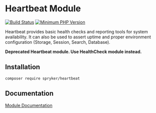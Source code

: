# Heartbeat Module
[![Build Status](https://travis-ci.org/spryker/heartbeat.svg)](https://travis-ci.org/spryker/heartbeat)
[![Minimum PHP Version](https://img.shields.io/badge/php-%3E%3D%207.2-8892BF.svg)](https://php.net/)

Heartbeat provides basic health checks and reporting tools for system availability. It can also be used to assert uptime and proper environment configuration (Storage, Session, Search, Database).

**Deprecated Heartbeat module. Use HealthCheck module instead.**

## Installation

```
composer require spryker/heartbeat
```

## Documentation

[Module Documentation](https://academy.spryker.com/developing_with_spryker/module_guide/modules.html)
